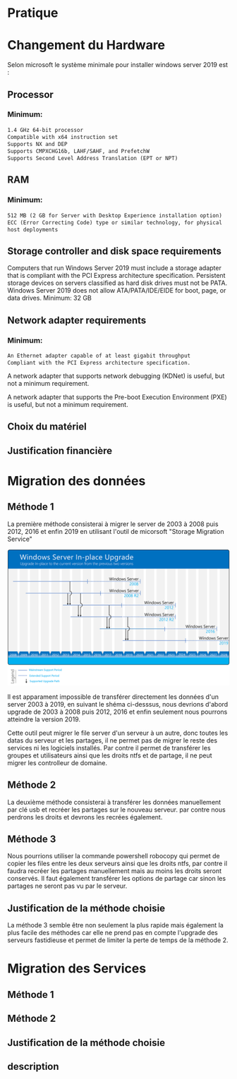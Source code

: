 # Pratique
# Changement du Hardware

Selon microsoft le système minimale pour installer windows server 2019 est :

## Processor

### Minimum:

    1.4 GHz 64-bit processor
    Compatible with x64 instruction set
    Supports NX and DEP
    Supports CMPXCHG16b, LAHF/SAHF, and PrefetchW
    Supports Second Level Address Translation (EPT or NPT)

## RAM

### Minimum:

    512 MB (2 GB for Server with Desktop Experience installation option)
    ECC (Error Correcting Code) type or similar technology, for physical host deployments

## Storage controller and disk space requirements

Computers that run Windows Server 2019 must include a storage adapter that is compliant with the PCI Express architecture specification. Persistent storage devices on servers classified as hard disk drives must not be PATA. Windows Server 2019 does not allow ATA/PATA/IDE/EIDE for boot, page, or data drives.
Minimum: 32 GB

## Network adapter requirements

### Minimum:

    An Ethernet adapter capable of at least gigabit throughput
    Compliant with the PCI Express architecture specification.

A network adapter that supports network debugging (KDNet) is useful, but not a minimum requirement.

A network adapter that supports the Pre-boot Execution Environment (PXE) is useful, but not a minimum requirement.

## Choix du matériel



## Justification financière



# Migration des données
## Méthode 1

La première méthode consisterai à migrer le server de 2003 à 2008 puis 2012, 2016 et enfin 2019 en utilisant l'outil de micorsoft "Storage Migration Service"

![alt text](images/Autres/upgrade-paths.png)

Il est apparament impossible de transférer directement les données d'un server 2003 à 2019, en suivant le shéma ci-desssus, nous devrions d'abord upgrade de 2003 à 2008 puis 2012, 2016 et enfin seulement nous pourrons atteindre la version 2019.

Cette outil peut migrer le file server d'un serveur à un autre, donc toutes les datas du serveur et les partages, il ne permet pas de migrer le reste des services ni les logiciels installés. Par contre il permet de transférer les groupes et utilisateurs ainsi que les droits ntfs et de partage, il ne peut migrer les controlleur de domaine.

## Méthode 2

La deuxième méthode consisterai à transférer les données manuellement par clé usb et recréer les partages sur le nouveau serveur. par contre nous perdrons les droits et devrons les recrées également.

## Méthode 3

Nous pourrions utiliser la commande powershell robocopy qui permet de copier les files entre les deux serveurs ainsi que les droits ntfs, par contre il faudra recréer les partages manuellement mais au moins les droits seront conservés. Il faut également transférer les options de partage car sinon les partages ne seront pas vu par le serveur.

## Justification de la méthode choisie

La méthode 3 semble être non seulement la plus rapide mais également la plus facile des méthodes car elle ne prend pas en compte l'upgrade des serveurs fastidieuse et permet de limiter la perte de temps de la méthode 2.

# Migration des Services
## Méthode 1
## Méthode 2
## Justification de la méthode choisie
## description
